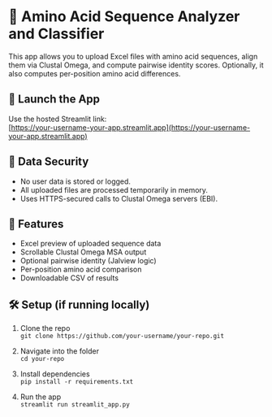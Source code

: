 # 🧬 Amino Acid Sequence Analyzer and Classifier

This app allows you to upload Excel files with amino acid sequences, align them via Clustal Omega, and compute pairwise identity scores. Optionally, it also computes per-position amino acid differences.

## 🚀 Launch the App

Use the hosted Streamlit link:  
[https://your-username-your-app.streamlit.app](https://your-username-your-app.streamlit.app)

## 🔐 Data Security

- No user data is stored or logged.
- All uploaded files are processed temporarily in memory.
- Uses HTTPS-secured calls to Clustal Omega servers (EBI).

## 🧰 Features

- Excel preview of uploaded sequence data
- Scrollable Clustal Omega MSA output
- Optional pairwise identity (Jalview logic)
- Per-position amino acid comparison
- Downloadable CSV of results

## 🛠️ Setup (if running locally)

1. Clone the repo  
   `git clone https://github.com/your-username/your-repo.git`

2. Navigate into the folder  
   `cd your-repo`

3. Install dependencies  
   `pip install -r requirements.txt`

4. Run the app  
   `streamlit run streamlit_app.py`
